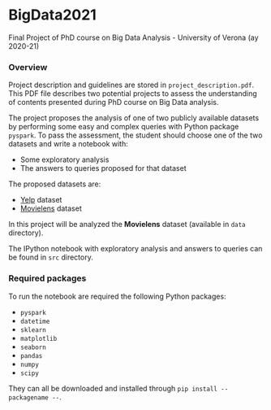 # BigData2021
Final Project of PhD course on Big Data Analysis - University of Verona (ay 2020-21)

### Overview 

Project description and guidelines are stored in ```project_description.pdf```. This PDF file describes two potential projects to assess the understanding of contents presented during PhD course on Big Data analysis. 

The project proposes the analysis of one of two publicly available datasets by performing some easy and complex queries with Python package ```pyspark```. To pass the assessment, the student should choose one of the two datasets and write a notebook with:

- Some exploratory analysis
- The answers to queries proposed for that dataset

The proposed datasets are:

- [Yelp](https://www.yelp.com/dataset/documentation/main) dataset
- [Movielens](https://grouplens.org/datasets/movielens/) dataset

In this project will be analyzed the **Movielens** dataset (available in ```data``` directory).

The IPython notebook with exploratory analysis and answers to queries can be found in ```src``` directory.

### Required packages

To run the notebook are required the following Python packages:
- ```pyspark```
- ```datetime```
- ```sklearn```
- ```matplotlib```
- ```seaborn```
- ```pandas```
- ```numpy```
- ```scipy```

They can all be downloaded and installed through ```pip install -- packagename --```.
